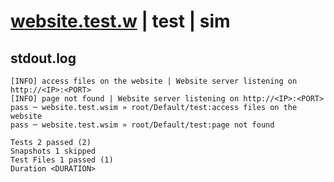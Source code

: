 # [website.test.w](../../../../../../examples/tests/sdk_tests/website/website.test.w) | test | sim

## stdout.log
```log
[INFO] access files on the website | Website server listening on http://<IP>:<PORT>
[INFO] page not found | Website server listening on http://<IP>:<PORT>
pass ─ website.test.wsim » root/Default/test:access files on the website
pass ─ website.test.wsim » root/Default/test:page not found             

Tests 2 passed (2)
Snapshots 1 skipped
Test Files 1 passed (1)
Duration <DURATION>
```

